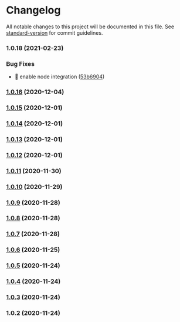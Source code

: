# Changelog

All notable changes to this project will be documented in this file. See [standard-version](https://github.com/conventional-changelog/standard-version) for commit guidelines.

### 1.0.18 (2021-02-23)


### Bug Fixes

* 🐛 enable node integration ([53b6904](https://gitlab.com/phi2039/org-explorer/commit/53b69047eac16795292129386d05ce215a87adb8))

### [1.0.16](https://gitlab.com/phi2039/org-explorer/compare/v1.0.15...v1.0.16) (2020-12-04)

### [1.0.15](https://gitlab.com/phi2039/org-explorer/compare/v1.0.14...v1.0.15) (2020-12-01)

### [1.0.14](https://gitlab.com/phi2039/org-explorer/compare/v1.0.13...v1.0.14) (2020-12-01)

### [1.0.13](https://gitlab.com/phi2039/org-explorer/compare/v1.0.12...v1.0.13) (2020-12-01)

### [1.0.12](https://gitlab.com/phi2039/org-explorer/compare/v1.0.11...v1.0.12) (2020-12-01)

### [1.0.11](https://gitlab.com/phi2039/org-explorer/compare/v1.0.10...v1.0.11) (2020-11-30)

### [1.0.10](https://gitlab.com/phi2039/org-explorer/compare/v1.0.9...v1.0.10) (2020-11-29)

### [1.0.9](https://gitlab.com/phi2039/org-explorer/compare/v1.0.8...v1.0.9) (2020-11-28)

### [1.0.8](https://gitlab.com/phi2039/org-explorer/compare/v1.0.7...v1.0.8) (2020-11-28)

### [1.0.7](https://gitlab.com/phi2039/org-explorer/compare/v1.0.6...v1.0.7) (2020-11-28)

### [1.0.6](https://gitlab.com/phi2039/org-explorer/compare/v1.0.5...v1.0.6) (2020-11-25)

### [1.0.5](https://gitlab.com/phi2039/org-explorer/compare/v1.0.4...v1.0.5) (2020-11-24)

### [1.0.4](https://gitlab.com/phi2039/org-explorer/compare/v1.0.3...v1.0.4) (2020-11-24)

### [1.0.3](https://gitlab.com/phi2039/org-explorer/compare/v1.0.2...v1.0.3) (2020-11-24)

### 1.0.2 (2020-11-24)
